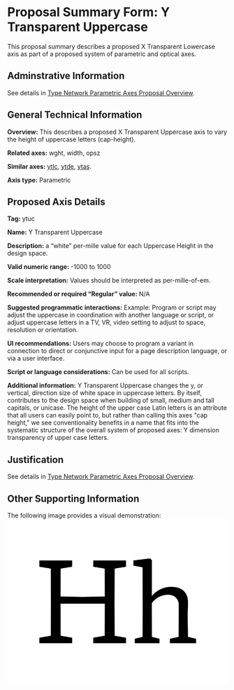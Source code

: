 # Proposal Summary Form: Y Transparent Uppercase

This proposal summary describes a proposed X Transparent Lowercase axis as part of
a proposed system of parametric and optical axes.

## Adminstrative Information

See details in [Type Network Parametric Axes Proposal Overview](Overview.md).

## General Technical Information

**Overview:** This describes a proposed X Transparent Uppercase axis to vary the
height of uppercase letters (cap-height).

**Related axes:** wght, width, opsz

**Similar axes:** [ytlc](ProposalSummary_ytlc.md), [ytde](ProposalSummary_ytde.md), [ytas](ProposalSummary_ytas.md).

**Axis type:** Parametric

## Proposed Axis Details

**Tag:** ytuc

**Name:** Y Transparent Uppercase

**Description:** a “white” per-mille value for each Uppercase Height in the design space.

**Valid numeric range:**  -1000 to 1000

**Scale interpretation:** Values should be interpreted as per-mille-of-em.

**Recommended or required “Regular” value:** N/A

**Suggested programmatic interactions:** Example: Program or script may adjust the uppercase
in coordination with another language or script, or adjust uppercase letters in a TV, VR, video
setting to adjust to space, resolution or orientation.  

**UI recommendations:** Users may choose to program a variant in connection to direct or
conjunctive input for a page description language, or via a user interface.

**Script or language considerations:** Can be used for all scripts.

**Additional information:** Y Transparent Uppercase changes the y, or vertical, direction size of
white space in uppercase letters. By itself, contributes to the design space when building of
small, medium and tall capitals, or unicase. The height of the upper case Latin letters is an
attribute that all users can easily point to, but rather than calling this axes "cap height,"
we see conventionality benefits in a name that fits into the systematic structure of the overall
system of proposed axes: Y dimension transparency of upper case letters.

## Justification

See details in [Type Network Parametric Axes Proposal Overview](Overview.md).

## Other Supporting Information

The following image provides a visual demonstration:
![Demonstration](demos/animation-ytuc.gif)
